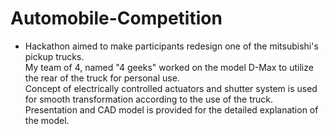 # Automobile-Competition
* Hackathon aimed to make participants redesign one of the mitsubishi's pickup trucks.<br />
My team of 4, named "4 geeks" worked on the model D-Max to utilize the rear of the truck for personal use.<br />
Concept of electrically controlled actuators and shutter system is used for smooth transformation according to the use of the truck.<br />
Presentation and CAD model is provided for the detailed explanation of the model.
